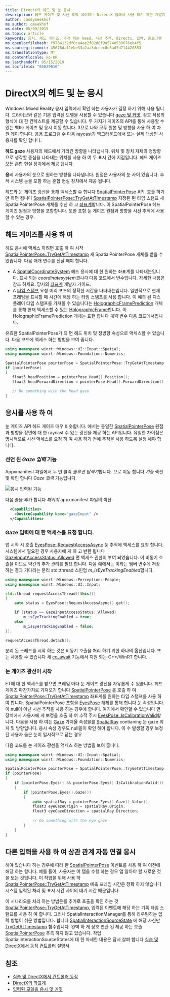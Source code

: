 ```yaml
---
title: DirectX의 헤드 및 눈 응시
description: 헤드 게이즈 및 시선 추적 네이티브 DirectX 앱에서 사용 하기 위한 개발자 가이드입니다.
author: caseymeekhof
ms.author: cmeekhof
ms.date: 05/09/2019
ms.topic: article
keywords: 응시, 헤드 게이즈, 추적 하는 head, 시선 추적, directx, 입력, 홀로그램
ms.openlocfilehash: f9764132df0ca4ae2f02d8f9a5740530676eb4f5
ms.sourcegitcommit: 45676da11ebe33a2aa3dccec0e8ad7d714420853
ms.translationtype: MT
ms.contentlocale: ko-KR
ms.lasthandoff: 05/15/2019
ms.locfileid: "65629616"
---
```

# <a name="head-and-eye-gaze-in-directx"></a>DirectX의 헤드 및 눈 응시

Windows Mixed Reality 응시 입력에서 확인 하는 사용자가 결정 하기 위해 사용 됩니다. 드라이브와 같은 기본 입력된 모델을 사용할 수 있습니다 [gaze 및 커밋](gaze-and-commit.md), 상호 작용의 형식에 대 한 컨텍스트를 제공할 수 있습니다. 두 가지가 게이즈의 API를 통해 사용할 수 있는 벡터: 게이즈 및 응시 이동 합니다.  3으로 나와 모두 원본 및 방향을 사용 하 여 차원 레이 합니다. 응용 프로그램 수 다음 raycast가 백그라운드에서 또는 실제 대상인 사용자를 확인 합니다.

**헤드 gaze** 사용자의 헤드에서 가리킨 방향을 나타냅니다. 위치 및 장치 자체의 정방향으로 생각할 중심을 나타내는 위치를 사용 하 여 두 표시 간에 지점입니다.  헤드 게이즈 모든 혼합 현실 장치에서 제공 됩니다.

**응시** 사용자의 눈으로 원하는 방향을 나타냅니다. 원점은 사용자의 눈 사이 있습니다.  추적 시스템 눈을 포함 하는 혼합 현실 장치에서 제공 됩니다.

헤드와 눈 게이즈 광선을 통해 액세스할 수 합니다 [SpatialPointerPose](https://docs.microsoft.com/en-us/uwp/api/Windows.UI.Input.Spatial.SpatialPointerPose) API. 호출 하기만 하면 됩니다 [SpatialPointerPose::TryGetAtTimestamp](https://docs.microsoft.com/en-us/uwp/api/windows.ui.input.spatial.spatialpointerpose.trygetattimestamp) 지정된 된 타임 스탬프 새 SpatialPointerPose 개체를 수신 하 고 [좌표계](coordinate-systems-in-directx.md)합니다. 이 SpatialPointerPose 헤드 게이즈 원점과 방향을 포함합니다. 또한 포함 눈 게이즈 원점과 방향을 시선 추적에 사용할 수 있는 경우.

## <a name="using-head-gaze"></a>헤드 게이즈를 사용 하 여

헤드 응시에 액세스 하려면 호출 하 여 시작 [SpatialPointerPose::TryGetAtTimestamp](https://docs.microsoft.com/en-us/uwp/api/windows.ui.input.spatial.spatialpointerpose.trygetattimestamp) 새 SpatialPointerPose 개체를 받을 수 있습니다. 다음 매개 변수를 전달 해야 합니다.
 - A [SpatialCoordinateSystem](https://docs.microsoft.com/en-us/uwp/api/windows.perception.spatial.spatialcoordinatesystem) 헤드 응시에 대 한 원하는 좌표계를 나타내는입니다. 표시 되는 *coordinatesystem입니다* 다음 코드에서 변수입니다. 자세한 내용은 참조 하세요. 당사의 [좌표계](coordinate-systems-in-directx.md) 개발자 가이드.
 - A [타임 스탬프](https://docs.microsoft.com/en-us/uwp/api/windows.graphics.holographic.holographicframeprediction.timestamp#Windows_Graphics_Holographic_HolographicFramePrediction_Timestamp) 요청 머리 포즈의 정확한 시간을 나타내는입니다.  일반적으로 현재 프레임을 표시할 때 시간에 해당 하는 타임 스탬프를 사용 합니다. 이 예측 된 디스플레이 타임 스탬프를 가져올 수 있습니다는 [HolographicFramePrediction](https://docs.microsoft.com/en-us/uwp/api/Windows.Graphics.Holographic.HolographicFramePrediction) 개체를 통해 현재 액세스할 수 있는 [HolographicFrame](https://docs.microsoft.com/en-us/uwp/api/windows.graphics.holographic.holographicframe)합니다.  이 HolographicFramePrediction 개체는 표현 합니다 *예측* 변수 다음 코드에서입니다.

 유효한 SpatialPointerPose가 되 면 헤드 위치 및 정방향 속성으로 액세스할 수 있습니다.  다음 코드에 액세스 하는 방법을 보여 줍니다.

 ```cpp
using namespace winrt::Windows::UI::Input::Spatial;
using namespace winrt::Windows::Foundation::Numerics;

SpatialPointerPose pointerPose = SpatialPointerPose::TryGetAtTimestamp(coordinateSystem, prediction.Timestamp());
if (pointerPose)
{
    float3 headPosition = pointerPose.Head().Position();
    float3 headForwardDirection = pointerPose.Head().ForwardDirection();

    // Do something with the head gaze
}
```

## <a name="using-eye-gaze"></a>응시를 사용 하 여

눈 게이즈 API 헤드 게이즈 매우 비슷합니다.  에서는 동일한 [SpatialPointerPose](https://docs.microsoft.com/en-us/uwp/api/Windows.UI.Input.Spatial.SpatialPointerPose) 원점과 방향을 장면에 대 한 raycast 수 있는 광선을 제공 하는 API입니다.  유일한 차이점은 명시적으로 시선 액세스를 요청 하 여 사용 하기 전에 추적을 사용 하도록 설정 해야 합니다.

### <a name="declaring-the-gaze-input-capability"></a>선언 된 *Gaze 입력* 기능

Appxmanifest 파일에서 두 번 클릭 *솔루션 탐색기*합니다.  으로 이동 합니다 *기능* 섹션 및 확인 합니다 *Gaze 입력* 기능입니다. 

![응시 입력된 기능](images/gaze-input-capability.png)

다음 줄을 추가 합니다 *패키지* appxmanifest 파일의 섹션:
```xml
  <Capabilities>
    <DeviceCapability Name="gazeInput" />
  </Capabilities>
```

### <a name="requesting-access-to-gaze-input"></a>Gaze 입력에 대 한 액세스를 요청 합니다.
앱 시작 시 호출 [EyesPose::RequestAccessAsync](https://docs.microsoft.com/en-us/uwp/api/windows.perception.people.eyespose.requestaccessasync#Windows_Perception_People_EyesPose_RequestAccessAsync) 눈 추적에 액세스를 요청 합니다. 시스템에서 필요한 경우 사용자에 게 하 고 반환 됩니다 [GazeInputAccessStatus::Allowed](https://docs.microsoft.com/en-us/uwp/api/windows.ui.input.gazeinputaccessstatus) 면 액세스 권한이 부여 되었습니다. 이 비동기 호출을 이므로 약간의 추가 관리를 필요 합니다. 다음 예에서는 이라는 멤버 변수에 저장 하는 결과 기다리는 분리 std::thread 스핀업 *m_isEyeTrackingEnabled*합니다.

```cpp
using namespace winrt::Windows::Perception::People;
using namespace winrt::Windows::UI::Input;

std::thread requestAccessThread([this]()
{
    auto status = EyesPose::RequestAccessAsync().get();

    if (status == GazeInputAccessStatus::Allowed)
        m_isEyeTrackingEnabled = true;
    else
        m_isEyeTrackingEnabled = false;
});

requestAccessThread.detach();

```

분리 된 스레드를 시작 하는 것은 비동기 호출을 처리 하기 위한 하나의 옵션입니다.  또는 사용할 수 있습니다 새 [co_await](https://docs.microsoft.com/en-us/windows/uwp/cpp-and-winrt-apis/concurrency) 기능에서 지원 되는 C++/WinRT 합니다.

### <a name="getting-the-eye-gaze-ray"></a>눈 게이즈 광선이 시작

ET에 대 한 액세스를 받으면 프레임 마다 눈 게이즈 광선을 자유롭게 수 있습니다.  헤드 게이즈 마찬가지로 가져오기 합니다 [SpatialPointerPose](https://docs.microsoft.com/en-us/uwp/api/Windows.UI.Input.Spatial.SpatialPointerPose) 를 호출 하 여 [SpatialPointerPose::TryGetAtTimestamp](https://docs.microsoft.com/en-us/uwp/api/windows.ui.input.spatial.spatialpointerpose.trygetattimestamp) 좌표계를 원하는 타임 스탬프를 사용 하 여 합니다. SpatialPointerPose 포함을 [EyesPose](https://docs.microsoft.com/en-us/uwp/api/windows.perception.people.eyespose) 개체를 통해 합니다 [눈](https://docs.microsoft.com/en-us/uwp/api/windows.ui.input.spatial.spatialpointerpose.eyes) 속성입니다. 이 null이 아닌 시선 추적을 사용 하는 경우에 합니다. 여기에서 확인할 수 있습니다 면 장치에서 사용자에 게 보정을 호출 하 여 추적 주시 [EyesPose::IsCalibrationValid](https://docs.microsoft.com/en-us/uwp/api/windows.perception.people.eyespose.iscalibrationvalid#Windows_Perception_People_EyesPose_IsCalibrationValid)합니다.  다음을 사용 하 여는 [Gaze](https://docs.microsoft.com/en-us/uwp/api/windows.perception.people.eyespose.gaze#Windows_Perception_People_EyesPose_Gaze) 가져올 속성을를 [SpatialRay](https://docs.microsoft.com/en-us/uwp/api/windows.perception.spatial.spatialray) contianing 눈 gaze 위치 및 방향입니다. 응시 속성 경우도 null을이 확인 해야 합니다. 이 수 발생할 경우 보정된 사용자 들은 눈이 일시적으로 닫는 경우

다음 코드를 눈 게이즈 광선을 액세스 하는 방법을 보여 줍니다.

```cpp
using namespace winrt::Windows::UI::Input::Spatial;
using namespace winrt::Windows::Foundation::Numerics;

SpatialPointerPose pointerPose = SpatialPointerPose::TryGetAtTimestamp(coordinateSystem, prediction.Timestamp());
if (pointerPose)
{
    if (pointerPose.Eyes() && pointerPose.Eyes().IsCalibrationValid())
    {
        if (pointerPose.Eyes().Gaze())
        {
            auto spatialRay = pointerPose.Eyes().Gaze().Value();
            float3 eyeGazeOrigin = spatialRay.Origin;
            float3 eyeGazeDirection = spatialRay.Direction;
            
            // Do something with the eye gaze
        }
    }
}

```

## <a name="correlating-gaze-with-other-inputs"></a>다른 입력을 사용 하 여 상관 관계 자동 연결 응시

해야 있습니다 하는 경우에 따라 한 [SpatialPointerPose](https://docs.microsoft.com/en-us/uwp/api/windows.ui.input.spatial.spatialpointerpose) 이벤트를 사용 하 여 이전에 해당 하는 합니다. 예를 들어, 사용자는 어 탭을 수행 하는 경우 앱 알아야 할 새로운 것을 보는 것입니다. 이 작업을 위해 사용 하 [SpatialPointerPose::TryGetAtTimestamp](https://docs.microsoft.com/en-us/uwp/api/windows.ui.input.spatial.spatialpointerpose.trygetattimestamp) 예측 프레임 시간은 정확 하지 않습니다 시스템 입력된 처리 및 표시 시간 사이의 대기 시간 때문입니다.

이 시나리오를 처리 하는 방법은를 추가로 호출을 확인 하는 것 [SpatialPointerPose::TryGetAtTimestamp](https://docs.microsoft.com/en-us/uwp/api/windows.ui.input.spatial.spatialpointerpose.trygetattimestamp), 입력된 이벤트에 해당 하는 기록 타임 스탬프를 사용 하 여 합니다.  그러나 SpatialInteractionManager를 통해 라우팅하는 입력 방법이 쉬운 방법입니다. 합니다 [SpatialInteractionSourceState](https://docs.microsoft.com/en-us/uwp/api/windows.ui.input.spatial.spatialinteractionsourcestate) 에 해당 자신만 [TryGetAtTimestamp](https://docs.microsoft.com/en-us/uwp/api/windows.ui.input.spatial.spatialinteractionsourcestate.trygetpointerpose) 함수입니다. 완벽 하 게 상호 연관 된 제공 하는 호출 [SpatialPointerPose](https://docs.microsoft.com/en-us/uwp/api/windows.ui.input.spatial.spatialpointerpose) 추측 하지 않고 있습니다. 작업 SpatialInteractionSourceStates에 대 한 자세한 내용은 잠시 살펴 합니다 [실습 및 DirectX에서 동작 컨트롤러](hands-and-motion-controllers-in-directx.md) 설명서.

## <a name="see-also"></a>참조
* [실습 및 DirectX에서 컨트롤러 동작](hands-and-motion-controllers-in-directx.md)
* [DirectX의 좌표계](coordinate-systems-in-directx.md)
* [입력된 모델을 응시 및 커밋](gaze-and-commit.md)

